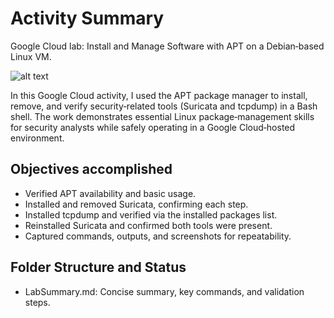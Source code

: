 # Activity Summary 

Google Cloud lab: Install and Manage Software with APT on a Debian‑based Linux VM.

![alt text](image.png)

In this Google Cloud activity, I used the APT package manager to install, remove, and verify security‑related tools (Suricata and tcpdump) in a Bash shell. The work demonstrates essential Linux package‑management skills for security analysts while safely operating in a Google Cloud‑hosted environment.

## Objectives accomplished

- Verified APT availability and basic usage.
- Installed and removed Suricata, confirming each step.
- Installed tcpdump and verified via the installed packages list.
- Reinstalled Suricata and confirmed both tools were present.
- Captured commands, outputs, and screenshots for repeatability.

## Folder Structure and Status

- LabSummary.md: Concise summary, key commands, and validation steps.

